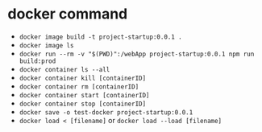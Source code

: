 # docker command

- `docker image build -t project-startup:0.0.1 .`
- `docker image ls`
- `docker run --rm -v "$(PWD)":/webApp project-startup:0.0.1 npm run build:prod`
- `docker container ls --all`
- `docker container kill [containerID]`
- `docker container rm [containerID]`
- `docker container start [containerID]`
- `docker container stop [containerID]`
- `docker save -o test-docker project-startup:0.0.1`
- `docker load < [filename]` or `docker load --load [filename]`